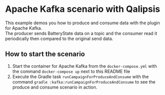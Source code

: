 # Apache Kafka scenario with Qalipsis

This example demos you how to produce and consume data with the plugin for Apache Kafka. </br>
The producer sends BatteryState data on a topic and the consumer read it periodically then compared to the original send data.

## How to start the scenario
1. Start the container for Apache Kafka from the `docker-compose.yml` with the command `docker-compose up` next to this README file
2. Execute the Gradle task `runCampaignForProduceAndConsume` with the command `gradle :kafka:runCampaignForProduceAndConsume` to see the produce and consume scenario in action.
